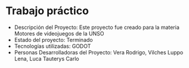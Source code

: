 <h1> Trabajo práctico </h1> 

- Descripción del Proyecto: Este proyecto fue creado para la materia Motores de videojuegos de la UNSO
- Estado del proyecto: Terminado
- Tecnologías utilizadas: GODOT
- Personas Desarrolladoras del Proyecto: Vera Rodrigo, Vilches Luppo Lena, Luca Tauterys Carlo
